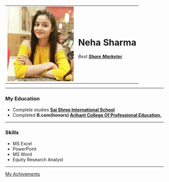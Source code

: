 <!DOCTYPE html>
<html>
  <head>
    <meta charset="utf-8">
    <title>HTML Project Site</title>
  </head>

  <body>
        <table cellspacing="20">
          <tr>
            <td><img src="Neha picture.jpg" alt="Neha picture"></td>
            <td><h1>Neha Sharma</h1>
            <p><em>Best <strong><a href="https://en.wikipedia.org/wiki/Stock_market">Share Marketer</a></strong></em></p>
          </tr>
        </table>
    <hr>
    <h3>My Education</h3>
    <ul>
      <li>Complete studies <strong><a href="https://saishreeinternational.in/">Sai Shree International School</a></strong></li>
      <li>Completed <strong>B.com(honors) <a href="http://www.arihantcollege.com">Arihant College Of Professional Education.</a></strong></li>
    </ul>
    <hr>
    <h3>Skills</h3>
    <ul>
      <li>MS Excel</li>
      <li>PowerPoint</li>
      <li>MS Word</li>
      <li>Equity Research Analyst</li>
    </ul>
    <hr>
    <a href="achivements.html">My Achivements</a>
  </body>
</html>
